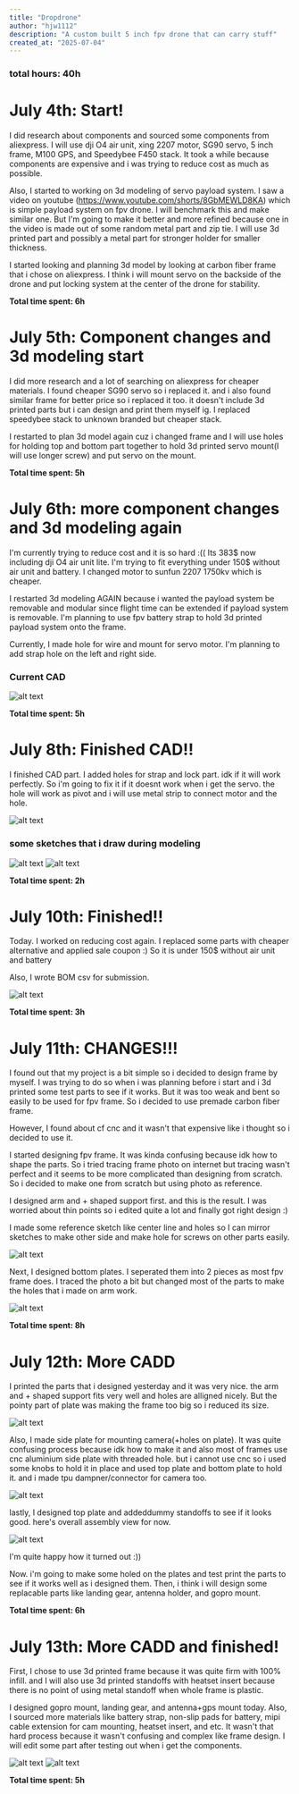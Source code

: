```yaml
---
title: "Dropdrone"
author: "hjw1112"
description: "A custom built 5 inch fpv drone that can carry stuff"
created_at: "2025-07-04"
---
```



### **total hours: 40h**




# July 4th: Start!

I did research about components and sourced some components from aliexpress. I will use dji O4 air unit, xing 2207 motor, SG90 servo, 5 inch frame, M100 GPS, and Speedybee F450 stack. It took a while because components are expensive and i was trying to reduce cost as much as possible.

Also, I started to working on 3d modeling of servo payload system. I saw a video on youtube (https://www.youtube.com/shorts/8GbMEWLD8KA) which is simple payload system on fpv drone. I will benchmark this and make similar one. But I'm going to make it better and more refined because one in the video is made out of some random metal part and zip tie. I will use 3d printed part and possibly a metal part for stronger holder for smaller thickness.

I started looking and planning 3d model by looking at carbon fiber frame that i chose on aliexpress. I think i will mount servo on the backside of the drone and put locking system at the center of the drone for stability.

**Total time spent: 6h**



# July 5th: Component changes and 3d modeling start

I did more research and a lot of searching on aliexpress for cheaper materials. I found cheaper SG90 servo so i replaced it. and i also found similar frame for better price so i replaced it too. it doesn't include 3d printed parts but i can design and print them myself ig. I replaced speedybee stack to unknown branded but cheaper stack.

I restarted to plan 3d model again cuz i changed frame and I will use holes for holding top and bottom part together to hold 3d printed servo mount(I will use longer screw) and put servo on the mount. 

**Total time spent: 5h**



# July 6th: more component changes and 3d modeling again

I'm currently trying to reduce cost and it is so hard :(( Its 383$ now including dji O4 air unit lite. I'm trying to fit everything under 150$ without air unit and battery. I changed motor to sunfun 2207 1750kv which is cheaper.

I restarted 3d modeling AGAIN because i wanted the payload system be removable and modular since flight time can be extended if payload system is removable.
I'm planning to use fpv battery strap to hold 3d printed payload system onto the frame.

Currently, I made hole for wire and mount for servo motor. I'm planning to add strap hole on the left and right side.

### Current CAD

![alt text](image/7.6.png)


**Total time spent: 5h**





# July 8th: Finished CAD!!

I finished CAD part. I added holes for strap and lock part. idk if it will work perfectly. So i'm going to fix it if it doesnt work when i get the servo. the hole will work as pivot and i will use metal strip to connect motor and the hole.

![alt text](image/7.8.png)


### some sketches that i draw during modeling

![alt text](image/rough%20drawing1.jpeg)
![alt text](image/rough%20drawing2.jpeg)


**Total time spent: 2h**




# July 10th: Finished!!

Today. I worked on reducing cost again. I replaced some parts with cheaper alternative and applied sale coupon :) So it is under 150$ without air unit and battery

Also, I wrote BOM csv for submission.


![alt text](image/BOM.png)


**Total time spent: 3h**


# July 11th: CHANGES!!!

I found out that my project is a bit simple so i decided to design frame by myself. I was trying to do so when i was planning before i start and i 3d printed some test parts to see if it works. But it was too weak and bent so easily to be used for fpv frame. So i decided to use premade carbon fiber frame.

However, I found about cf cnc and it wasn't that expensive like i thought so i decided to use it. 

I started designing fpv frame. It was kinda confusing because idk how to shape the parts. So i tried tracing frame photo on internet but tracing wasn't perfect and it seems to be more complicated than designing from scratch. So i decided to make one from scratch but using photo as reference.

I designed arm and + shaped support first. and this is the result. I was worried about thin points so i edited quite a lot and finally got right design :)

I made some reference sketch like center line and holes so I can mirror sketches to make other side and make hole for screws on other parts easily.

![alt text](image/cad%20designs/arm.jpg)



Next, I designed bottom plates. I seperated them into 2 pieces as most fpv frame does. I traced the photo a bit but changed most of the parts to make the holes that i made on arm work.

![alt text](image/cad%20designs/bottom%20plate%20and%20arm.png)



**Total time spent: 8h**



# July 12th: More CADD

I printed the parts that i designed yesterday and it was very nice. the arm and + shaped support fits very well and holes are alligned nicely. But the pointy part of plate was making the frame too big so i reduced its size. 

![alt text](image/cad%20designs/reduced%20size.png)



Also, I made side plate for mounting camera(+holes on plate). It was quite confusing process because idk how to make it and also most of frames use cnc aluminium side plate with threaded hole. but i cannot use cnc so i used some knobs to hold it in place and used top plate and bottom plate to hold it. and i made tpu dampner/connector for camera too. 

![alt text](image/cad%20designs/side%20plate.png)



lastly, I designed top plate and addeddummy standoffs to see if it looks good. here's overall assembly view for now.

![alt text](image/cad%20designs/assembly%20view%201.png)


I'm quite happy how it turned out :))

Now. i'm going to make some holed on the plates and test print the parts to see if it works well as i designed them. Then, i think i will design some replacable parts like landing gear, antenna holder, and gopro mount.

**Total time spent: 6h**





# July 13th: More CADD and finished!

First, I chose to use 3d printed frame because it was quite firm with 100% infill. and I will also use 3d printed standoffs with heatset insert because there is no point of using metal standoff when whole frame is plastic.

I designed gopro mount, landing gear, and antenna+gps mount today. Also, I sourced more materials like battery strap, non-slip pads for battery, mipi cable extension for cam mounting, heatset insert, and etc. It wasn't that hard process because it wasn't confusing and complex like frame design. I will edit some part after testing out when i get the components.

![alt text](image/cad%20designs/assembly%20view%202.png)
![alt text](image/cad%20designs/gopro%20mount.png)


**Total time spent: 5h**
